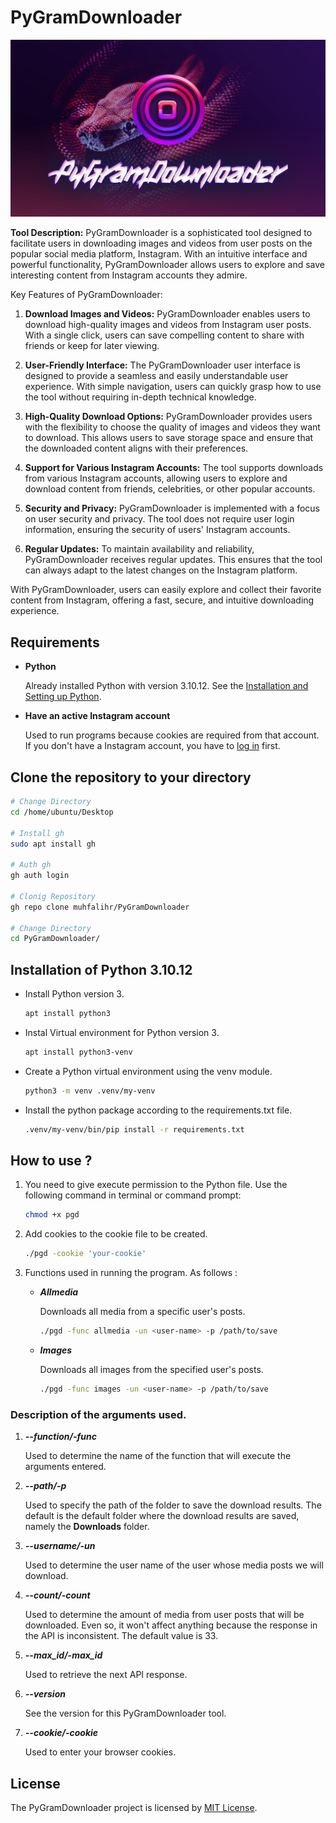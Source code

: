 # PyGramDownloader

![ProjectImage](https://github.com/muhfalihr/mystorage/blob/master/20240113_204134.jpg)

**Tool Description:**
PyGramDownloader is a sophisticated tool designed to facilitate users in downloading images and videos from user posts on the popular social media platform, Instagram. With an intuitive interface and powerful functionality, PyGramDownloader allows users to explore and save interesting content from Instagram accounts they admire.

Key Features of PyGramDownloader:

1. **Download Images and Videos:**
   PyGramDownloader enables users to download high-quality images and videos from Instagram user posts. With a single click, users can save compelling content to share with friends or keep for later viewing.

2. **User-Friendly Interface:**
   The PyGramDownloader user interface is designed to provide a seamless and easily understandable user experience. With simple navigation, users can quickly grasp how to use the tool without requiring in-depth technical knowledge.

3. **High-Quality Download Options:**
   PyGramDownloader provides users with the flexibility to choose the quality of images and videos they want to download. This allows users to save storage space and ensure that the downloaded content aligns with their preferences.

4. **Support for Various Instagram Accounts:**
   The tool supports downloads from various Instagram accounts, allowing users to explore and download content from friends, celebrities, or other popular accounts.

5. **Security and Privacy:**
   PyGramDownloader is implemented with a focus on user security and privacy. The tool does not require user login information, ensuring the security of users' Instagram accounts.

6. **Regular Updates:**
   To maintain availability and reliability, PyGramDownloader receives regular updates. This ensures that the tool can always adapt to the latest changes on the Instagram platform.

With PyGramDownloader, users can easily explore and collect their favorite content from Instagram, offering a fast, secure, and intuitive downloading experience.

## Requirements

- **Python**

  Already installed Python with version 3.10.12. See the [Installation and Setting up Python](https://github.com/muhfalihr/PyGramDownloader/?tab=readme-ov-file#installation-of-python-31012).

- **Have an active Instagram account**

  Used to run programs because cookies are required from that account. If you don't have a Instagram account, you have to [log in](https://www.instagram.com/accounts/login/) first.

## Clone the repository to your directory

```sh
# Change Directory
cd /home/ubuntu/Desktop

# Install gh
sudo apt install gh

# Auth gh
gh auth login

# Clonig Repository
gh repo clone muhfalihr/PyGramDownloader

# Change Directory
cd PyGramDownloader/
```

## Installation of Python 3.10.12

- Install Python version 3.

  ```sh
  apt install python3
  ```

- Instal Virtual environment for Python version 3.

  ```sh
  apt install python3-venv
  ```

- Create a Python virtual environment using the venv module.

  ```sh
  python3 -m venv .venv/my-venv
  ```

- Install the python package according to the requirements.txt file.

  ```sh
  .venv/my-venv/bin/pip install -r requirements.txt
  ```

## How to use ?

1. You need to give execute permission to the Python file. Use the following command in terminal or command prompt:

   ```sh
   chmod +x pgd
   ```

2. Add cookies to the cookie file to be created.

   ```sh
   ./pgd -cookie 'your-cookie'
   ```

3. Functions used in running the program. As follows :

   - **_Allmedia_**

     Downloads all media from a specific user's posts.

     ```sh
     ./pgd -func allmedia -un <user-name> -p /path/to/save
     ```

   - **_Images_**

     Downloads all images from the specified user's posts.

     ```sh
     ./pgd -func images -un <user-name> -p /path/to/save
     ```

### Description of the arguments used.

1. **_--function/-func_**

   Used to determine the name of the function that will execute the arguments entered.

2. **_--path/-p_**

   Used to specify the path of the folder to save the download results. The default is the default folder where the download results are saved, namely the **Downloads** folder.

3. **_--username/-un_**

   Used to determine the user name of the user whose media posts we will download.

4. **_--count/-count_**

   Used to determine the amount of media from user posts that will be downloaded. Even so, it won't affect anything because the response in the API is inconsistent. The default value is 33.

5. **_--max_id/-max_id_**

   Used to retrieve the next API response.

6. **_--version_**

   See the version for this PyGramDownloader tool.

7. **_--cookie/-cookie_**

   Used to enter your browser cookies.

## License

The PyGramDownloader project is licensed by [MIT License](https://github.com/muhfalihr/PyGramDownloader/blob/master/LICENSE).
